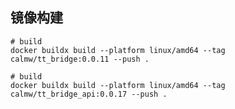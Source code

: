 ## 镜像构建

``` shell
# build 
docker buildx build --platform linux/amd64 --tag calmw/tt_bridge:0.0.11 --push .
```

``` shell
# build 
docker buildx build --platform linux/amd64 --tag calmw/tt_bridge_api:0.0.17 --push .
```

